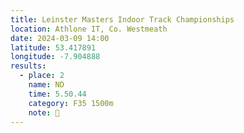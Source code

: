 ```yaml
---
title: Leinster Masters Indoor Track Championships 
location: Athlone IT, Co. Westmeath
date: 2024-03-09 14:00
latitude: 53.417891
longitude: -7.904888
results:
  - place: 2
    name: ND
    time: 5.50.44
    category: F35 1500m 
    note: 🥈
---
```

